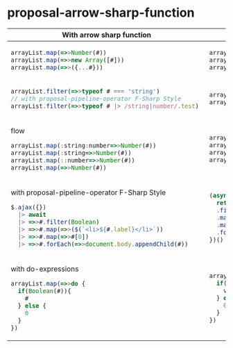 # proposal-arrow-sharp-function

<table>
<thead>
<tr>
<th>With arrow sharp function
<th>Stage
<tbody>
<tr>
<td>
  
```js
arrayList.map(=>>Number(#))
arrayList.map(=>>new Array([#]))
arrayList.map(=>>({...#}))
```

<td>

```js
arrayList.map((value)=>Number(value))
arrayList.map((value)=>new Array([value]))
arrayList.map((value)=>({...value}))
```
<tr>
<td>

```js
arrayList.filter(=>>typeof # === 'string')
// with proposal-pipeline-operator F-Sharp Style 
arrayList.filter(=>>typeof # |> /string|number/.test) 
```
<td>

```js
arrayList.filter((value)=>typeof value === 'string')
arrayList.filter((value)=>/string|number/.test(typeof value))
```
<tr>
<td>
  
flow
```js
arrayList.map(:string:number=>>Number(#))
arrayList.map(:string=>>Number(#))
arrayList.map(::number=>>Number(#))
arrayList.map(=>>Number(#))
```
<td>
  
```js
arrayList.map((value:string):number=>>Number(#))
arrayList.map((value:string):any:number=>>Number(#))
arrayList.map((value:any):number=>>Number(#))
arrayList.map((value:any):any=>>Number(#))
```
<tr>
<td>
  
with proposal-pipeline-operator F-Sharp Style 
```js
$.ajax({}) 
  |> await 
  |> =>>#.filter(Boolean)
  |> =>>#.map(=>>($(`<li>${#.label}</li>`))
  |> =>>#.map(=>>#[0])
  |> =>>#.forEach(=>>document.body.appendChild(#))
```
<td>
  
```js
(async ()=>{
  return (await $.ajax({}))
  .filter(Boolean)
  .map((value)=>$(`<li>${value.label}</li>`)
  .map((value)=>value[0])
  .forEach((value)=>document.body.appendChild(value))
})()
```

<tr>
<td>
  
with do-expressions
```js
arrayList.map(=>>do {
  if(Boolean(#)){
    #
  } else {
    0
  }
})
```

<td>

```js
arrayList.map((value)=>do {
  if(Boolean(value)){
    value
  } else {
    0
  }
})
```

</table>
